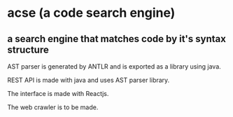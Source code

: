 # acse (a code search engine)

a search engine that matches code by it's syntax structure
---
AST parser is generated by ANTLR and is exported as a library using java.

REST API is made with java and uses AST parser library.

The interface is made with Reactjs.

The web crawler is to be made.
